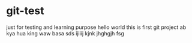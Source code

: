 # git-test
just for testing and learning purpose
hello world this is first git project
ab kya hua king 
waw 
basa sds
ijiiij
kjnk
jhghgjh
fsg